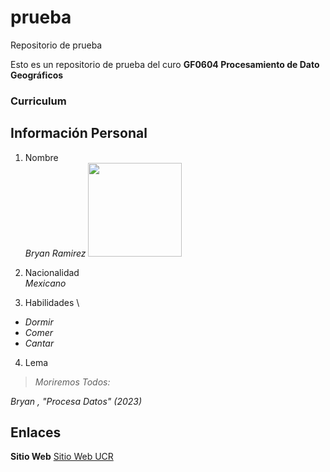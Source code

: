 # prueba
Repositorio de prueba

Esto es un repositorio de prueba del curo **GF0604 Procesamiento de Dato Geográficos**

### Curriculum

## Información Personal
1. Nombre \
*Bryan Ramirez* <img src= "[Aurelin sol.jpg]https://images.contentstack.io/v3/assets/blt731acb42bb3d1659/blt2522bc3b5b727ec2/6397b94a98adc52f7d41038a/AurelionSol_AshenLord.jpg](https://images.contentstack.io/v3/assets/blt731acb42bb3d1659/blt2522bc3b5b727ec2/6397b94a98adc52f7d41038a/AurelionSol_AshenLord.jpg" width="150">

2. Nacionalidad \
*Mexicano*

3. Habilidades \
- *Dormir*
- *Comer*
- *Cantar*

4. Lema
> *Moriremos Todos:*  

*Bryan , "Procesa Datos" (2023)*

## Enlaces

**Sitio Web** [Sitio Web UCR](https://www.ucr.ac.cr/)
